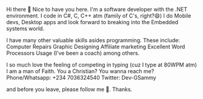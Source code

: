 Hi there 👋
Nice to have you here. I'm a software developer with the .NET environment. I code in C#, C, C++ atm (family of C's, right?😄)
I do Mobile devs, Desktop apps and look forward to breaking into the Embedded systems world.

I have many other valuable skills asides programming. These include:
Computer Repairs
Graphic Designing
Affiliate marketing
Excellent Word Processors Usage (I've been a coach)
among others.

I so much love the feeling of competing in typing (cuz I type at 80WPM atm)
I am a man of Faith. You a Christian?
You wanna reach me? 
Phone/Whatsapp: +234 7036324540
Twitter: Dev-GSammy

and before you leave, please follow me 🤔. Thanks.
